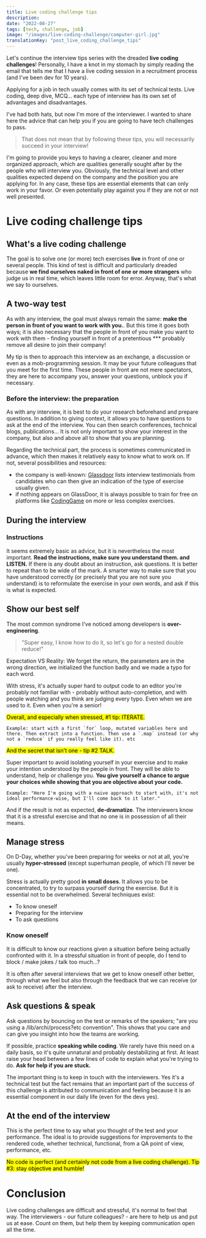```yaml
---
title: Live coding challenge tips
description:
date: "2022-08-27"
tags: [tech, challenge, job]
image: "/images/live-coding-challenge/computer-girl.jpg"
translationKey: "post_live_coding_challenge_tips"
---
```


Let's continue the interview tips series with the dreaded **live coding challenges**! Personally, I have a knot in my stomach by simply reading the email that tells me that I have a live coding session in a recruitment process (and I've been dev for 10 years).

Applying for a job in tech usually comes with its set of technical tests. Live coding, deep dive, MCQ... each type of interview has its own set of advantages and disadvantages.

I've had both hats, but now I'm more of the interviewer. I wanted to share here the advice that can help you if you are going to have tech challenges to pass.

> That does not mean that by following these tips, you will necessarily succeed in your interview!

I'm going to provide you keys to having a clearer, cleaner and more organized approach, which are qualities generally sought after by the people who will interview you. Obviously, the technical level and other qualities expected depend on the company and the position you are applying for. In any case, these tips are essential elements that can only work in your favor. Or even potentially play against you if they are not or not well presented.

# Live coding challenge tips

## What's a live coding challenge

The goal is to solve one (or more) tech exercises **live** in front of one or several people. This kind of test is difficult and particularly dreaded because **we find ourselves naked in front of one or more strangers** who judge us in real time, which leaves little room for error. Anyway, that's what we say to ourselves.

## A two-way test

As with any interview, the goal must always remain the same: **make the person in front of you want to work with you.**. But this time it goes both ways; it is also necessary that the people in front of you make you want to work with them - finding yourself in front of a pretentious \*\*\* probably remove all desire to join their company!

My tip is then to approach this interview as an exchange, a discussion or even as a mob-programming session. It may be your future colleagues that you meet for the first time. These people in front are not mere spectators, they are here to accompany you, answer your questions, unblock you if necessary.

### Before the interview: the preparation

As with any interview, it is best to do your research beforehand and prepare questions. In addition to giving context, it allows you to have questions to ask at the end of the interview. You can then search conferences, technical blogs, publications... It is not only important to show your interest in the company, but also and above all to show that you are planning.

Regarding the technical part, the process is sometimes communicated in advance, which then makes it relatively easy to know what to work on. If not, several possibilities and resources:

- the company is well-known: [Glassdoor](https://www.glassdoor.fr/) lists interview testimonials from candidates who can then give an indication of the type of exercise usually given.
- if nothing appears on GlassDoor, it is always possible to train for free on platforms like [CodingGame](https://www.codingame.com/) on more or less complex exercises.

## During the interview

### Instructions

It seems extremely basic as advice, but it is nevertheless the most important. **Read the instructions, make sure you understand them. and LISTEN.** If there is any doubt about an instruction, ask questions. It is better to repeat than to be wide of the mark. A smarter way to make sure that you have understood correctly (or precisely that you are not sure you understand) is to reformulate the exercise in your own words, and ask if this is what is expected.

## Show our best self

The most common syndrome I've noticed among developers is **over-engineering**.

> "Super easy, I know how to do it, so let's go for a nested double reduce!"

Expectation VS Reality: We forget the return, the parameters are in the wrong direction, we initialized the function badly and we made a typo for each word.

With stress, it's actually super hard to output code to an editor you're probably not familiar with - probably without auto-completion, and with people watching and you think are judging every typo. Even when we are used to it. Even when you're a senior!

<mark>Overall, and especially when stressed, #1 tip: ITERATE.</mark>

```
Example: start with a first `for` loop, mutated variables here and there. Then extract into a function. Then use a `.map` instead (or why not a `reduce` if you really feel like it). etc
```

<mark>And the secret that isn't one - tip #2 TALK.</mark>

Super important to avoid isolating yourself in your exercise and to make your intention understood by the people in front. They will be able to understand, help or challenge you. **You give yourself a chance to argue your choices while showing that you are objective about your code.**

```
Example: "Here I'm going with a naive approach to start with, it's not ideal performance-wise, but I'll come back to it later."
```

And if the result is not as expected, **de-dramatize**. The interviewers know that it is a stressful exercise and that no one is in possession of all their means.

## Manage stress

On D-Day, whether you've been preparing for weeks or not at all, you're usually **hyper-stressed** (except superhuman people, of which I'll never be one).

Stress is actually pretty good **in small doses**. It allows you to be concentrated, to try to surpass yourself during the exercise. But it is essential not to be overwhelmed. Several techniques exist:

- To know oneself
- Preparing for the interview
- To ask questions

### Know oneself

It is difficult to know our reactions given a situation before being actually confronted with it. In a stressful situation in front of people, do I tend to block / make jokes / talk too much...?

It is often after several interviews that we get to know oneself other better, through what we feel but also through the feedback that we can receive (or ask to receive) after the interview.

## Ask questions & speak

Ask questions by bouncing on the test or remarks of the speakers; "are you using a /lib/archi/process?etc convention". This shows that you care and can give you insight into how the teams are working.

If possible, practice **speaking while coding**. We rarely have this need on a daily basis, so it's quite unnatural and probably destabilizing at first. At least raise your head between a few lines of code to explain what you're trying to do. **Ask for help if you are stuck.**

The important thing is to keep in touch with the interviewers. Yes it's a technical test but the fact remains that an important part of the success of this challenge is attributed to communication and feeling because it is an essential component in our daily life (even for the devs yes).

## At the end of the interview

This is the perfect time to say what you thought of the test and your performance. The ideal is to provide suggestions for improvements to the rendered code, whether technical, functional, from a QA point of view, performance, etc.

<mark>No code is perfect (and certainly not code from a live coding challenge). Tip #3: stay objective and humble!</mark>

# Conclusion

Live coding challenges are difficult and stressful, it's normal to feel that way. The interviewers - our future colleagues? - are here to help us and put us at ease. Count on them, but help them by keeping communication open all the time.
